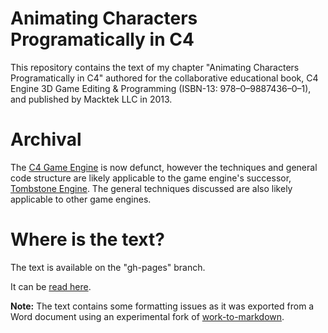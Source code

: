 # Animating Characters Programatically in C4

This repository contains the text of my chapter "Animating Characters Programatically in C4" authored for the collaborative educational book, C4 Engine 3D Game Editing & Programming (ISBN-13: 978–0–9887436–0–1), and published by Macktek LLC in 2013.

# Archival

The [C4 Game Engine](https://en.wikipedia.org/wiki/C4_Engine) is now defunct, however the techniques and general code structure are likely applicable to the game engine's successor, [Tombstone Engine](http://tombstoneengine.com/). The general techniques discussed are also likely applicable to other game engines.

# Where is the text?

The text is available on the "gh-pages" branch.

It can be [read here](https://c4book.github.com/ch28-animation).

**Note:** The text contains some formatting issues as it was exported from a Word document using an experimental fork of [work-to-markdown](https://github.com/Benjamin-Dobell/word-to-markdown).

